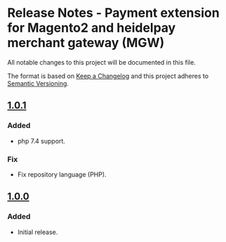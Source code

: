 # Release Notes - Payment extension for Magento2 and heidelpay merchant gateway (MGW)
All notable changes to this project will be documented in this file.

The format is based on [Keep a Changelog](http://keepachangelog.com/en/1.0.0/) and this project adheres to [Semantic Versioning](http://semver.org/spec/v2.0.0.html).
## [1.0.1][1.0.1]
### Added
* php 7.4 support.

### Fix
*   Fix repository language (PHP).

## [1.0.0][1.0.0]
### Added
*   Initial release.

[1.0.0]: https://github.com/heidelpay/magento2-merchant-gateway/tree/1.0.0
[1.0.1]: https://github.com/heidelpay/magento2-merchant-gateway/compare/1.0.0..1.0.1
